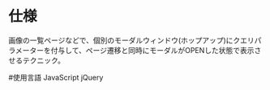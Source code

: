 # 仕様
画像の一覧ページなどで、個別のモーダルウィンドウ(ホップアップ)にクエリパラメーターを付与して、ページ遷移と同時にモーダルがOPENした状態で表示させるテクニック。

#使用言語
JavaScript jQuery
